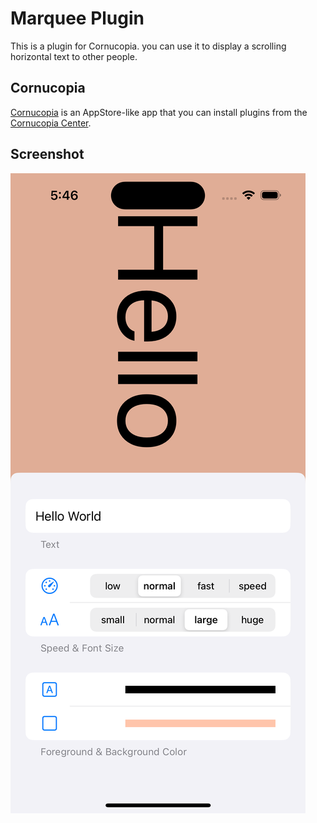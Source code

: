 # Marquee Plugin

This is a plugin for Cornucopia. you can use it to display a scrolling horizontal text to other people.

## Cornucopia

[Cornucopia](https://github.com/MickeyHub/cornucopia) is an AppStore-like app that you can install plugins from the [Cornucopia Center](https://github.com/MickeyHub/cornucopia_center).

## Screenshot

![screenshot](screenshot.png)

